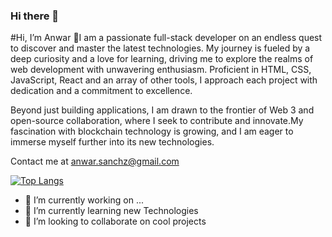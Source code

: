 ### Hi there 👋
#Hi, I’m Anwar 👋I am a passionate full-stack developer on an endless quest to discover and master the latest technologies. My journey is fueled by a deep curiosity and a love for learning, driving me to explore the realms of web development with unwavering enthusiasm. Proficient in HTML, CSS, JavaScript, React and an array of other tools, I approach each project with dedication and a commitment to excellence.

Beyond just building applications, I am drawn to the frontier of Web 3 and open-source collaboration, where I seek to contribute and innovate.My fascination with blockchain technology is growing, and I am eager to immerse myself further into its new technologies.

Contact me at anwar.sanchz@gmail.com

[![Top Langs](https://github-readme-stats.vercel.app/api/top-langs/?username=zleypner)](https://github.com/anuraghazra/github-readme-stats)

- 🔭 I’m currently working on ...
- 🌱 I’m currently learning new Technologies
- 👯 I’m looking to collaborate on cool projects
